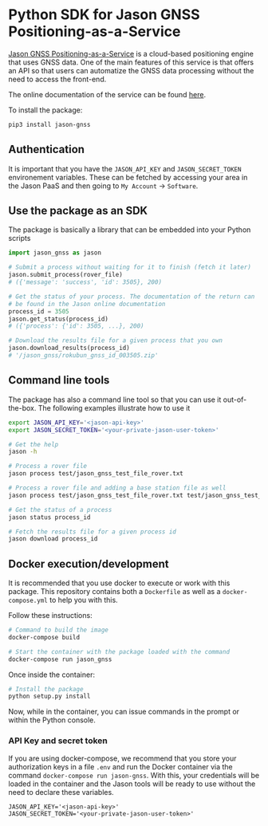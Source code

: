 # Python SDK for Jason GNSS Positioning-as-a-Service

[Jason GNSS Positioning-as-a-Service](https://jason.rokubun.cat) is a cloud-based
positioning engine that uses GNSS data. One of the main features of this service
is that offers an API so that users can automatize the GNSS data processing
without the need to access the front-end.

The online documentation of the service can be found [here](https://jason.docs.rokubun.cat).


To install the package:

```bash
pip3 install jason-gnss
```

## Authentication

It is important that you have the `JASON_API_KEY` and `JASON_SECRET_TOKEN` 
environement variables. These can be fetched by accessing your area in the 
Jason PaaS and then going to `My Account` -> `Software`.

## Use the package as an SDK

The package is basically a library that can be embedded into your Python scripts

```python
import jason_gnss as jason

# Submit a process without waiting for it to finish (fetch it later)
jason.submit_process(rover_file)
# ({'message': 'success', 'id': 3505}, 200)

# Get the status of your process. The documentation of the return can 
# be found in the Jason online documentation
process_id = 3505
jason.get_status(process_id)
# ({'process': {'id': 3505, ...}, 200)

# Download the results file for a given process that you own
jason.download_results(process_id)
# '/jason_gnss/rokubun_gnss_id_003505.zip'
```

## Command line tools

The package has also a command line tool so that you can use it out-of-the-box.
The following examples illustrate how to use it

```bash
export JASON_API_KEY='<jason-api-key>'
export JASON_SECRET_TOKEN='<your-private-jason-user-token>'

# Get the help
jason -h

# Process a rover file
jason process test/jason_gnss_test_file_rover.txt

# Process a rover file and adding a base station file as well
jason process test/jason_gnss_test_file_rover.txt test/jason_gnss_test_file_base.txt 

# Get the status of a process
jason status process_id

# Fetch the results file for a given process id
jason download process_id
```

## Docker execution/development

It is recommended that you use docker to execute or work with this package.
This repository contains both a `Dockerfile` as well as a `docker-compose.yml`
to help you with this.

Follow these instructions:

```bash
# Command to build the image
docker-compose build

# Start the container with the package loaded with the command
docker-compose run jason_gnss
```

Once inside the container:

```bash
# Install the package
python setup.py install
```

Now, while in the container, you can issue commands in the prompt or
within the Python console.

### API Key and secret token

If you are using docker-compose, we recommend that you store your authorization
keys in a file `.env` and run the Docker container via the command
`docker-compose run jason-gnss`. With this, your credentials will be loaded
in the container and the Jason tools will be ready to use without the need
to declare these variables.

```text
JASON_API_KEY='<jason-api-key>'
JASON_SECRET_TOKEN='<your-private-jason-user-token>'
```
